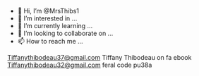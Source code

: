 - 👋 Hi, I’m @MrsThibs1
- 👀 I’m interested in ...
- 🌱 I’m currently learning ...
- 💞️ I’m looking to collaborate on ...
- 📫 How to reach me ...

<!---
MrsThibs1/MrsThibs1 is a ✨ special ✨ repository because its `README.md` (this file) appears on your GitHub profile.
You can click the Preview link to take a look at your changes.
--->
Tiffanythibodeau37@gmail.com Tiffany Thibodeau on fa ebook Tiffanythibodeau32@gmail.com feral code pu38a
